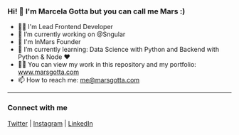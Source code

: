 ### Hi! 👋 I'm Marcela Gotta but you can call me Mars :)
- 💪🏻 I'm Lead Frontend Developer
- 🔭 I’m currently working on @Sngular
- 🚀 I'm InMars Founder
- 🌱 I’m currently learning: Data Science with Python and Backend with Python & Node ❤️
- 👩‍💻 You can view my work in this repository and my portfolio: www.marsgotta.com
- 📫 How to reach me: me@marsgotta.com
----
### Connect with me
[Twitter](https://twitter.com/imarsgotta) | [Instagram](https://www.instagram.com/imarsgotta/) | [LinkedIn](https://www.linkedin.com/in/marcelagotta/)

<!--
**MarsGotta/marsgotta** is a ✨ _special_ ✨ repository because its `README.md` (this file) appears on your GitHub profile.

Here are some ideas to get you started:

- 🔭 I’m currently working on ...
- 🌱 I’m currently learning ...
- 👯 I’m looking to collaborate on ...
- 🤔 I’m looking for help with ...
- 💬 Ask me about ...
- 📫 How to reach me: ...
- 😄 Pronouns: ...
- ⚡ Fun fact: ...
-->
